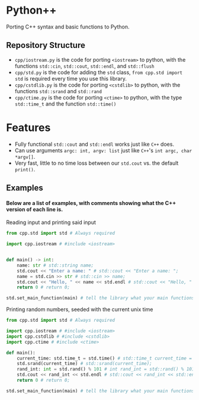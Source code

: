 # Python++

Porting C++ syntax and basic functions to Python.

## Repository Structure
- `cpp/iostream.py` is the code for porting `<iostream>` to python, with the functions `std::cin`, `std::cout`, `std::endl`, and `std::flush`
- `cpp/std.py` is the code for adding the `std` class, `from cpp.std import std` is required every time you use this library.
- `cpp/cstdlib.py` is the code for porting `<cstdlib>` to python, with the functions `std::srand` and `std::rand`
- `cpp/ctime.py` is the code for porting `<ctime>` to python, with the type `std::time_t` and the function `std::time()`

# Features
- Fully functional `std::cout` and `std::endl` works just like `C++` does.
- Can use arguments `argc: int, argv: list` just like `C++`'s `int argc, char *argv[]`.
- Very fast, little to no time loss between our `std.cout` vs. the default `print()`.

## Examples
#### Below are a list of examples, with comments showing what the C++ version of each line is.
Reading input and printing said input
```python
from cpp.std import std # Always required

import cpp.iostream # #include <iostream>


def main() -> int:
    name: str # std::string name;
    std.cout << "Enter a name: " # std::cout << "Enter a name: ";
    name = std.cin >> str # std::cin >> name;
    std.cout << "Hello, " << name << std.endl # std::cout << "Hello, " << name << std::endl;
    return 0 # return 0;

std.set_main_function(main) # tell the library what your main functions is, required
```
Printing random numbers, seeded with the current unix time
```python
from cpp.std import std # Always required

import cpp.iostream # #include <iostream>
import cpp.cstdlib # #include <cstdlib>
import cpp.ctime # #include <ctime>

def main():
    current_time: std.time_t = std.time() # std::time_t current_time = std::time();
    std.srand(current_time) # std::srand(current_time);
    rand_int: int = std.rand() % 101 # int rand_int = std::rand() % 101;
    std.cout << rand_int << std.endl # std::cout << rand_int << std::endl
    return 0 # return 0;

std.set_main_function(main) # tell the library what your main functions is, required
```